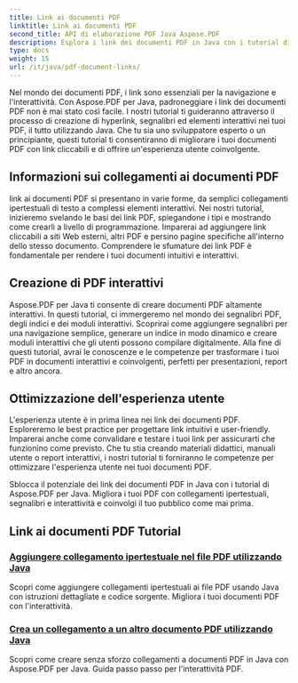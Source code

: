 ```yaml
---
title: Link ai documenti PDF
linktitle: Link ai documenti PDF
second_title: API di elaborazione PDF Java Aspose.PDF
description: Esplora i link dei documenti PDF in Java con i tutorial di Aspose.PDF per Java. Crea hyperlink, segnalibri e PDF interattivi senza sforzo.
type: docs
weight: 15
url: /it/java/pdf-document-links/
---
```


Nel mondo dei documenti PDF, i link sono essenziali per la navigazione e l'interattività. Con Aspose.PDF per Java, padroneggiare i link dei documenti PDF non è mai stato così facile. I nostri tutorial ti guideranno attraverso il processo di creazione di hyperlink, segnalibri ed elementi interattivi nei tuoi PDF, il tutto utilizzando Java. Che tu sia uno sviluppatore esperto o un principiante, questi tutorial ti consentiranno di migliorare i tuoi documenti PDF con link cliccabili e di offrire un'esperienza utente coinvolgente.

## Informazioni sui collegamenti ai documenti PDF

link ai documenti PDF si presentano in varie forme, da semplici collegamenti ipertestuali di testo a complessi elementi interattivi. Nei nostri tutorial, inizieremo svelando le basi dei link PDF, spiegandone i tipi e mostrando come crearli a livello di programmazione. Imparerai ad aggiungere link cliccabili a siti Web esterni, altri PDF e persino pagine specifiche all'interno dello stesso documento. Comprendere le sfumature dei link PDF è fondamentale per rendere i tuoi documenti intuitivi e interattivi.

## Creazione di PDF interattivi

Aspose.PDF per Java ti consente di creare documenti PDF altamente interattivi. In questi tutorial, ci immergeremo nel mondo dei segnalibri PDF, degli indici e dei moduli interattivi. Scoprirai come aggiungere segnalibri per una navigazione semplice, generare un indice in modo dinamico e creare moduli interattivi che gli utenti possono compilare digitalmente. Alla fine di questi tutorial, avrai le conoscenze e le competenze per trasformare i tuoi PDF in documenti interattivi e coinvolgenti, perfetti per presentazioni, report e altro ancora.

## Ottimizzazione dell'esperienza utente

L'esperienza utente è in prima linea nei link dei documenti PDF. Esploreremo le best practice per progettare link intuitivi e user-friendly. Imparerai anche come convalidare e testare i tuoi link per assicurarti che funzionino come previsto. Che tu stia creando materiali didattici, manuali utente o report interattivi, i nostri tutorial ti forniranno le competenze per ottimizzare l'esperienza utente nei tuoi documenti PDF.

Sblocca il potenziale dei link dei documenti PDF in Java con i tutorial di Aspose.PDF per Java. Migliora i tuoi PDF con collegamenti ipertestuali, segnalibri e interattività e coinvolgi il tuo pubblico come mai prima.

## Link ai documenti PDF Tutorial
### [Aggiungere collegamento ipertestuale nel file PDF utilizzando Java](./add-hyperlink-in-pdf-file-using-java/)
Scopri come aggiungere collegamenti ipertestuali ai file PDF usando Java con istruzioni dettagliate e codice sorgente. Migliora i tuoi documenti PDF con l'interattività.
### [Crea un collegamento a un altro documento PDF utilizzando Java](./create-a-link-to-another-pdf-document-using-java/)
Scopri come creare senza sforzo collegamenti a documenti PDF in Java con Aspose.PDF per Java. Guida passo passo per l'interattività PDF.